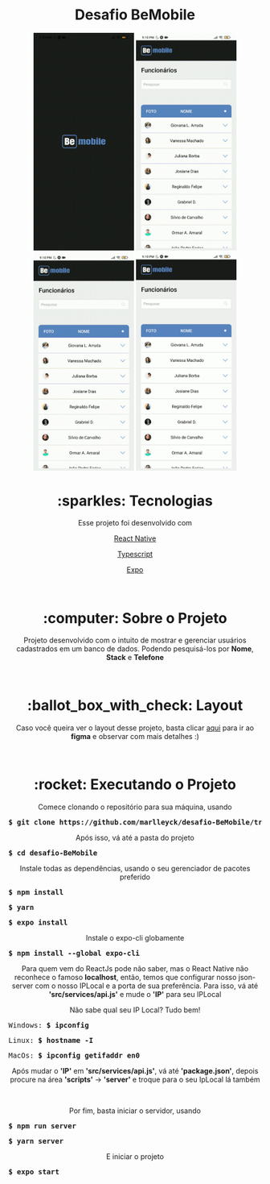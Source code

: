 <h1 align="center">Desafio BeMobile</h1>

<div align="center">
  <img src="assets/gifs/home.gif" width="200px">
  <img src="assets/gifs/name.gif" width="200px">
  <img src="assets/gifs/stack.gif" width="200px">
  <img src="assets/gifs/phone.gif" width="200px">
</div>

<h1 align="center">:sparkles: Tecnologias</h1>
<p align="center">Esse projeto foi desenvolvido com</h1>
<br />

<p align="center"><a href="https://reactnative.dev/">React Native</a></p>
<p align="center"><a href="https://www.typescriptlang.org/">Typescript</a></p>
<p align="center"><a href="https://expo.io/">Expo</a></p>
<br />

<h1 align="center">:computer: Sobre o Projeto</h1>
<p align="center">Projeto desenvolvido com o intuito de mostrar e gerenciar usuários cadastrados em um banco de dados. Podendo pesquisá-los por <strong>Nome</strong>,
<strong>Stack</strong> e <strong>Telefone</strong></p>
<br />

<h1 align="center">:ballot_box_with_check: Layout</h1>
<p align="center">Caso você queira ver o layout desse projeto, basta clicar <a href="https://www.figma.com/file/yw6th52zE9bubewc6ayTg5/Teste---Be-mobile?node-id=1%3A3">aqui</a> para ir ao <strong>figma</strong> e observar com mais detalhes :)</p>
<br />

<h1 align="center">:rocket: Executando o Projeto</h1>
<p align="center">Comece clonando o repositório para sua máquina, usando</p>
<pre><strong>$ git clone https://github.com/marlleyck/desafio-BeMobile/tree/master</strong></pre>

<p align="center">Após isso, vá até a pasta do projeto</p>
<pre><strong>$ cd desafio-BeMobile</strong></pre>

<p align="center">Instale todas as dependências, usando o seu gerenciador de pacotes preferido</p>
<pre><strong>$ npm install</strong></pre>
<pre><strong>$ yarn</strong></pre>
<pre><strong>$ expo install</strong></pre>

<p align="center">Instale o expo-cli globamente</p>
<pre><strong>$ npm install --global expo-cli</strong></pre>

<p align="center">Para quem vem do ReactJs pode não saber, mas o React Native não reconhece o famoso <strong>localhost</strong>, então, temos que configurar nosso json-server com o nosso IPLocal e a porta de sua preferência. Para isso, vá até <strong>'src/services/api.js'</strong> e mude o <strong>'IP'</strong> para seu IPLocal</p>
<p align="center">Não sabe qual seu IP Local? Tudo bem!</p>
<pre>Windows: <strong>$ ipconfig</strong></pre>
<pre>Linux: <strong>$ hostname -I</strong></pre>
<pre>MacOs: <strong>$ ipconfig getifaddr en0</strong></pre>

<p align="center">Após mudar o <strong>'IP'</strong> em <strong>'src/services/api.js'</strong>, vá até <strong>'package.json'</strong>, depois procure na área <strong>'scripts'</strong> -> <strong>'server'</strong> e troque para o seu IpLocal lá também</p>

<br />

<p align="center">Por fim, basta iniciar o servidor, usando</p>
<pre><strong>$ npm run server</strong></pre>
<pre><strong>$ yarn server</strong></pre>

<p align="center">E iniciar o projeto</p>
<pre><strong>$ expo start</strong></pre>

